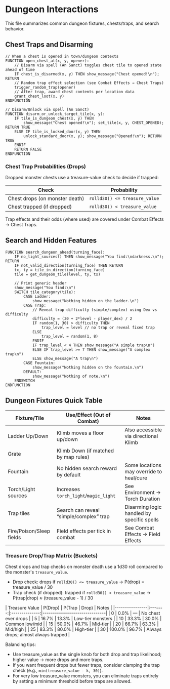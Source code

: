 # Dungeon Interactions

This file summarizes common dungeon fixtures, chests/traps, and search behavior.

## Chest Traps and Disarming

```pseudocode
// When a chest is opened in town/dungeon contexts
FUNCTION open_chest_at(x, y, opener):
    // Disarm via spell (An Sanct) toggles chest tile to opened state ahead of time
    IF chest_is_disarmed(x, y) THEN show_message("Chest opened!\n"); RETURN
    // Random trap effect selection (see Combat Effects → Chest Traps)
    trigger_random_trap(opener)
    // After trap, award chest contents per location data
    grant_chest_loot(x, y)
ENDFUNCTION

// Disarm/Unlock via spell (An Sanct)
FUNCTION disarm_or_unlock_target_tile(x, y):
    IF tile_is_dungeon_chest(x, y) THEN
        show_message("Chest opened!\n"); set_tile(x, y, CHEST_OPENED); RETURN TRUE
    ELSE IF tile_is_locked_door(x, y) THEN
        unlock_standard_door(x, y); show_message("Opened!\n"); RETURN TRUE
    ENDIF
    RETURN FALSE
ENDFUNCTION
```

### Chest Trap Probabilities (Drops)

Dropped monster chests use a treasure-value check to decide if trapped:

| Check                          | Probability                   |
|--------------------------------|-------------------------------|
| Chest drops (on monster death) | `rolld30() <= treasure_value` |
| Chest trapped (if dropped)     | `rolld30() < treasure_value`  |

Trap effects and their odds (where used) are covered under Combat Effects → Chest Traps.

## Search and Hidden Features

```pseudocode
FUNCTION search_dungeon_ahead(turning_face):
    IF no_light_sources() THEN show_message("You find:\ndarkness.\n"); RETURN
    IF not_valid_direction(turning_face) THEN RETURN
    tx, ty = tile_in_direction(turning_face)
    tile = get_dungeon_tile(level, ty, tx)

    // Print generic header
    show_message("You find:\n")
    SWITCH tile_category(tile):
        CASE Ladder:
            show_message("Nothing hidden on the ladder.\n")
        CASE Trap:
            // Reveal trap difficulty (simple/complex) using Dex vs difficulty
            difficulty = (30 + 2*level - player_dex) / 2
            IF random(1, 30) > difficulty THEN
                trap_level = level // no trap or reveal fixed trap
            ELSE
                trap_level = random(1, 8)
            ENDIF
            IF trap_level < 4 THEN show_message("A simple trap\n")
            ELSE IF trap_level >= 7 THEN show_message("A complex trap\n")
            ELSE show_message("A trap\n")
        CASE Fountain:
            show_message("Nothing hidden on the fountain.\n")
        DEFAULT:
            show_message("Nothing of note.\n")
    ENDSWITCH
ENDFUNCTION
```

## Dungeon Fixtures Quick Table

| Fixture/Tile             | Use/Effect (Out of Combat)              | Notes                                      |
|--------------------------|-----------------------------------------|--------------------------------------------|
| Ladder Up/Down           | Klimb moves a floor up/down             | Also accessible via directional Klimb      |
| Grate                    | Klimb Down (if matched by map rules)    |                                            |
| Fountain                 | No hidden search reward by default      | Some locations may override to heal/cure   |
| Torch/Light sources      | Increases `torch_light`/`magic_light`   | See Environment → Torch Duration           |
| Trap tiles               | Search can reveal “simple/complex” trap | Disarming logic handled by specific spells |
| Fire/Poison/Sleep fields | Field effects per tick in combat        | See Combat Effects → Field Effects         |


### Treasure Drop/Trap Matrix (Buckets)

Chest drops and trap checks on monster death use a 1d30 roll compared to the monster's `treasure_value`.

- Drop check: drops if `rolld30() <= treasure_value` → P(drop) = treasure_value / 30
- Trap check (if dropped): trapped if `rolld30() < treasure_value` → P(trap|drop) ≈ (treasure_value - 1) / 30

| Treasure Value | P(Drop) | P(Trap | Drop) | Notes                         |
|----------------|:-------:|:--------------:|-------------------------------|
| 0              |  0.0%   |      —         | No chest ever drops           |
| 5              | 16.7%   |     13.3%      | Low-tier monsters             |
| 10             | 33.3%   |     30.0%      | Common low/mid                |
| 15             | 50.0%   |     46.7%      | Mid-tier                      |
| 20             | 66.7%   |     63.3%      | Mid/high                      |
| 25             | 83.3%   |     80.0%      | High-tier                     |
| 30             | 100.0%  |     96.7%      | Always drops; almost always trapped |

Balancing tips:

- Use treasure_value as the single knob for both drop and trap likelihood; higher value → more drops and more traps.
- If you want frequent drops but fewer traps, consider clamping the trap check (e.g., `min(treasure_value - k, 30)`).
- For very low treasure_value monsters, you can eliminate traps entirely by setting a minimum threshold before traps are allowed.
